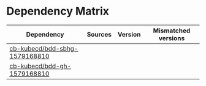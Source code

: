 # Dependency Matrix

Dependency | Sources | Version | Mismatched versions
---------- | ------- | ------- | -------------------
[cb-kubecd/bdd-sbhg-1579168810](https://github.com/cb-kubecd/bdd-sbhg-1579168810.git) |  | []() | 
[cb-kubecd/bdd-gh-1579168810](https://github.com/cb-kubecd/bdd-gh-1579168810.git) |  | []() | 
